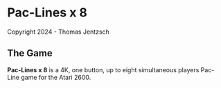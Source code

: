 # Pac-Lines x 8
Copyright 2024 - Thomas Jentzsch

## The Game

**Pac-Lines x 8** is a 4K, one button, up to eight simultaneous players Pac-Line game for the Atari 2600. 
